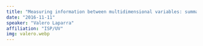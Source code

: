 ```yaml
---
title: "Measuring information between multidimensional variables: summary of approaches"
date: "2016-11-11"
speaker: "Valero Laparra"
affiliation: "ISP/UV"
img: valero.webp
---
```

